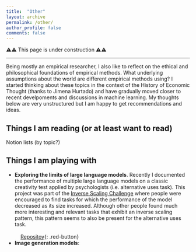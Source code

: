 ```yaml
---
title:  "Other"
layout: archive
permalink: /other/
author_profile: false
comments: false
---
```


⚠️⚠️ This page is under construction ⚠️⚠️

--------

Being mostly an empirical researcher, I also like to reflect on the ethical and philosophical foundations of empirical methods. What underlying assumptions about the world are different empirical methods using? I started thinking about these topics in the context of the History of Economic Thought (thanks to Jimena Hurtado) and have gradually moved closer to recent develpoments and discussions in machine learning. My thoughts below are very unstructured but I am happy to get recommendations and ideas.

## Things I am reading (or at least want to read)

Notion lists (by topic?)

## Things I am playing with
- **Exploring the limits of large language models**. Recently I documented the performance of multiple large language models on a classic creativity test applied by psychologists (i.e. alternative uses task). This project was part of the [Inverse Scaling Challenge](https://github.com/inverse-scaling/prize) where people were encouraged to find tasks for which the performance of the model decreased as its size increased. Although other people found much more interesting and relevant tasks that exhibit an inverse scaling pattern, this pattern seems to also be present for the alternative uses task. <br><br> &nbsp;&nbsp;&nbsp; [Repositoy](https://github.com/yabramuvdi){: .red-button}<br>
- **Image generation models**: 